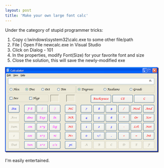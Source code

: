 ```yaml
---
layout: post  
title: 'Make your own large font calc'
---
```

Under the category of stupid programmer tricks:

  1. Copy c:\windows\system32\calc.exe to some other file/path 
  2. File | Open File newcalc.exe in Visual Studio 
  3. Click on Dialog - 101 
  4. In the properties, modify Font(Size) for your favorite font and size 
  5. Close the solution, this will save the newly-modified exe

![image](/cdn/images/blog/Makeyourownlargefontcalc_C479/image_thumb.png)

I'm easily entertained.
